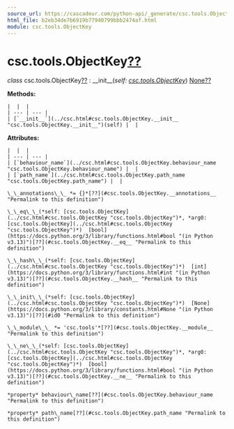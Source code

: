 ```yaml
---
source_url: https://cascadeur.com/python-api/_generate/csc.tools.ObjectKey.html
html_file: b2eb34de7b6919b77940799bbb2474af.html
module: csc.tools.ObjectKey
---
```


# csc.tools.ObjectKey[??](#csc-tools-objectkey "Permalink to this heading")

*class* csc.tools.ObjectKey[??](#csc.tools.ObjectKey "Permalink to this definition")
:   \_\_init\_\_(*self: [csc.tools.ObjectKey](../csc.html#csc.tools.ObjectKey "csc.tools.ObjectKey")*)  [None](https://docs.python.org/3/library/constants.html#None "(in Python v3.13)")[??](#csc.tools.ObjectKey.__init__ "Permalink to this definition")

    
**Methods:**

    |  |  |
    | --- | --- |
    | [`__init__`](../csc.html#csc.tools.ObjectKey.__init__ "csc.tools.ObjectKey.__init__")(self) |  |

    
**Attributes:**

    |  |  |
    | --- | --- |
    | [`behaviour_name`](../csc.html#csc.tools.ObjectKey.behaviour_name "csc.tools.ObjectKey.behaviour_name") |  |
    | [`path_name`](../csc.html#csc.tools.ObjectKey.path_name "csc.tools.ObjectKey.path_name") |  |

    \_\_annotations\_\_ *= {}*[??](#csc.tools.ObjectKey.__annotations__ "Permalink to this definition")

    \_\_eq\_\_(*self: [csc.tools.ObjectKey](../csc.html#csc.tools.ObjectKey "csc.tools.ObjectKey")*, *arg0: [csc.tools.ObjectKey](../csc.html#csc.tools.ObjectKey "csc.tools.ObjectKey")*)  [bool](https://docs.python.org/3/library/functions.html#bool "(in Python v3.13)")[??](#csc.tools.ObjectKey.__eq__ "Permalink to this definition")

    \_\_hash\_\_(*self: [csc.tools.ObjectKey](../csc.html#csc.tools.ObjectKey "csc.tools.ObjectKey")*)  [int](https://docs.python.org/3/library/functions.html#int "(in Python v3.13)")[??](#csc.tools.ObjectKey.__hash__ "Permalink to this definition")

    \_\_init\_\_(*self: [csc.tools.ObjectKey](../csc.html#csc.tools.ObjectKey "csc.tools.ObjectKey")*)  [None](https://docs.python.org/3/library/constants.html#None "(in Python v3.13)")[??](#id0 "Permalink to this definition")

    \_\_module\_\_ *= 'csc.tools'*[??](#csc.tools.ObjectKey.__module__ "Permalink to this definition")

    \_\_ne\_\_(*self: [csc.tools.ObjectKey](../csc.html#csc.tools.ObjectKey "csc.tools.ObjectKey")*, *arg0: [csc.tools.ObjectKey](../csc.html#csc.tools.ObjectKey "csc.tools.ObjectKey")*)  [bool](https://docs.python.org/3/library/functions.html#bool "(in Python v3.13)")[??](#csc.tools.ObjectKey.__ne__ "Permalink to this definition")

    *property* behaviour\_name[??](#csc.tools.ObjectKey.behaviour_name "Permalink to this definition")

    *property* path\_name[??](#csc.tools.ObjectKey.path_name "Permalink to this definition")